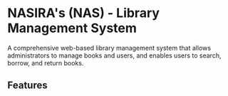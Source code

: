 # NASIRA's (NAS) - Library Management System

A comprehensive web-based library management system that allows administrators to manage books and users, and enables users to search, borrow, and return books.

## Features
